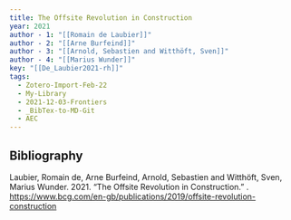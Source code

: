 ```yaml
---
title: The Offsite Revolution in Construction
year: 2021
author - 1: "[[Romain de Laubier]]"
author - 2: "[[Arne Burfeind]]"
author - 3: "[[Arnold, Sebastien and Witthöft, Sven]]"
author - 4: "[[Marius Wunder]]"
key: "[[De_Laubier2021-rh]]"
tags:
  - Zotero-Import-Feb-22
  - My-Library
  - 2021-12-03-Frontiers
  - _BibTex-to-MD-Git
  - AEC
---
```


## Bibliography
Laubier, Romain de, Arne Burfeind, Arnold, Sebastien and Witthöft, Sven, Marius Wunder. 2021. “The Offsite Revolution in Construction.” . https://www.bcg.com/en-gb/publications/2019/offsite-revolution-construction